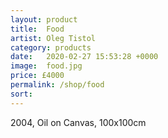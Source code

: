 ```yaml
---
layout: product
title:  Food
artist: Oleg Tistol
category: products
date:   2020-02-27 15:53:28 +0000
image:  food.jpg
price: £4000
permalink: /shop/food
sort: 
---
```

2004, Oil on Canvas, 100x100cm
